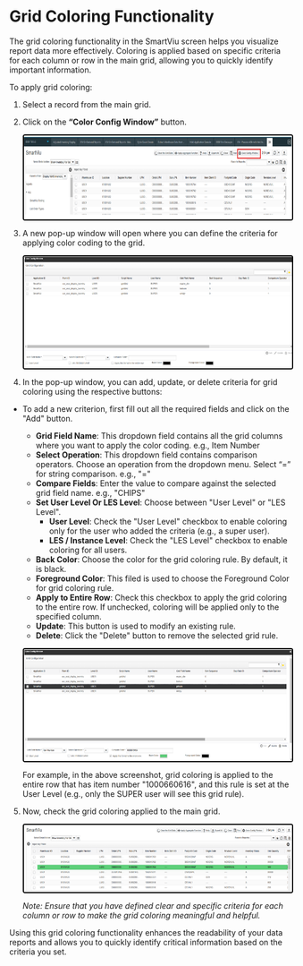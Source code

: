 # Grid Coloring Functionality

The grid coloring functionality in the SmartViu screen helps you visualize report data more effectively. Coloring is applied based on specific criteria for each column or row in the main grid, allowing you to quickly identify important information.

To apply grid coloring:

1. Select a record from the main grid.

2. Click on the **“Color Config Window”** button.

    <img src="../Attachments/Screen/Color_Config_window1.png" alt="undirectedmenu" style="height: 150px; width:500px;margin:auto;display:block; cursor: zoom-in; 
    border: 2px solid #000000; border-radius: 4px;"
    onclick="this.style.height='400px'; this.style.cursor='zoom-out';" 
    ondblclick="this.style.height='200px'; this.style.cursor='zoom-in';">

3. A new pop-up window will open where you can define the criteria for applying color coding to the grid.

    <img src="../Attachments/Screen/Color_Config_window2.png" alt="undirectedmenu" style="height: 200px; width:500px;margin:auto;display:block; cursor: zoom-in; 
    border: 2px solid #000000; border-radius: 4px;"
    onclick="this.style.height='400px'; this.style.cursor='zoom-out';" 
    ondblclick="this.style.height='200px'; this.style.cursor='zoom-in';">

4. In the pop-up window, you can add, update, or delete criteria for grid coloring using the respective buttons:

  - To add a new criterion, first fill out all the required fields and click on the "Add" button.
    - **Grid Field Name**: This dropdown field contains all the grid columns where you want to apply the color coding. e.g., Item Number
    - **Select Operation**: This dropdown field contains comparison operators. Choose an operation from the dropdown menu. Select “=” for string comparison. e.g., "="
    - **Compare Fields**: Enter the value to compare against the selected grid field name. e.g., "CHIPS"
    - **Set User Level Or LES Level**: Choose between "User Level" or "LES Level".
      - **User Level**: Check the "User Level" checkbox to enable coloring only for the user who added the criteria (e.g., a super user).
      - **LES / Instance Level**: Check the "LES Level" checkbox to enable coloring for all users.
    - **Back Color**: Choose the color for the grid coloring rule. By default, it is black.
    - **Foreground Color**: This filed is used to choose the Foreground Color for grid coloring rule.
    - **Apply to Entire Row**: Check this checkbox to apply the grid coloring to the entire row. If unchecked, coloring will be applied only to the specified column.
    - **Update**: This button is used to modify an existing rule.
    - **Delete**: Click the "Delete" button to remove the selected grid rule.

    <img src="../Attachments/Screen/Color_Config_window3.png" alt="undirectedmenu" style="height: 200px; width:500px;margin:auto;display:block; cursor: zoom-in; 
    border: 2px solid #000000; border-radius: 4px;"
    onclick="this.style.height='400px'; this.style.cursor='zoom-out';" 
    ondblclick="this.style.height='200px'; this.style.cursor='zoom-in';">

    For example, in the above screenshot, grid coloring is applied to the entire row that has item number "1000660616", and this rule is set at the User Level (e.g., only the SUPER user will see this grid rule).

5. Now, check the grid coloring applied to the main grid.

    <img src="../Attachments/Screen/Color_Config_window4.png" alt="undirectedmenu" style="height: 120px;margin:auto;display:block; cursor: zoom-in; 
    border: 2px solid #000000; border-radius: 4px;"
    onclick="this.style.height='400px'; this.style.cursor='zoom-out';" 
    ondblclick="this.style.height='200px'; this.style.cursor='zoom-in';">

    *Note: Ensure that you have defined clear and specific criteria for each column or row to make the grid coloring meaningful and helpful.*

Using this grid coloring functionality enhances the readability of your data reports and allows you to quickly identify critical information based on the criteria you set.